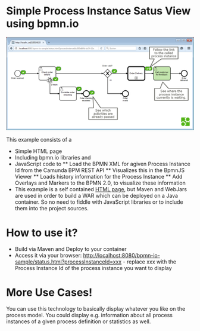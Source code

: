 Simple Process Instance Satus View using bpmn.io
=========================

![screenshot](screenshot.png)

This example consists of a 

* Simple HTML page
* Including bpmn.io libraries and 
* JavaScript code to 
** Load the BPMN XML for agiven Process Instance Id from the Camunda BPM REST API
** Visualizes this in the BpmnJS Viewer
** Loads history information for the Process Instance
** Add Overlays and Markers to the BPMN 2.0, to visualize these information
* This example is a self contained [HTML page](src\main\webapp\status.html), but Maven and WebJars are used in order to build a WAR which can be deployed on a Java container. So no need to fiddle with JavaScript libraries or to include them into the project sources.

How to use it?
=========================

* Build via Maven and Deploy to your container
* Access it via your browser: [http://localhost:8080/bpmn-io-sample/status.html?processInstanceId=xxx](http://localhost:8080/bpmn-io-sample/status.html?processInstanceId=xxx) - replace xxx with the Process Instance Id of the process instance you want to display


More Use Cases!
=========================

You can use this technology to basically display whatever you like on the process model. You could display e.g. information about all process instances of a given process definition or statistics as well.

